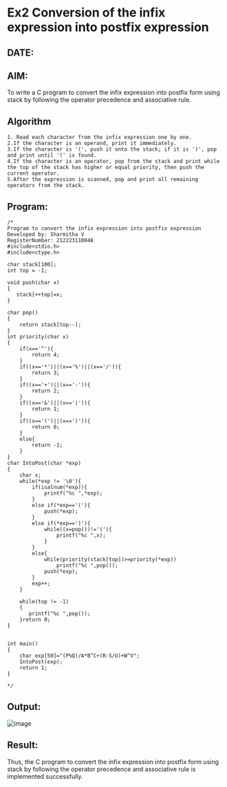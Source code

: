 # Ex2 Conversion of the infix expression into postfix expression
## DATE:
## AIM:
To write a C program to convert the infix expression into postfix form using stack by following the operator precedence and associative rule.

## Algorithm
```
1. Read each character from the infix expression one by one.
2.If the character is an operand, print it immediately.
3.If the character is '(', push it onto the stack; if it is ')', pop and print until '(' is found.
4.If the character is an operator, pop from the stack and print while the top of the stack has higher or equal priority, then push the current operator.
5.After the expression is scanned, pop and print all remaining operators from the stack. 
```
## Program:
```
/*
Program to convert the infix expression into postfix expression
Developed by: Sharmitha V
RegisterNumber: 212223110048
#include<stdio.h>
#include<ctype.h>

char stack[100];
int top = -1;

void push(char x)
{
   stack[++top]=x;
}

char pop()
{
    return stack[top--];
}
int priority(char x)
{
    if(x=='^'){
        return 4;
    }
    if((x=='*')||(x=='%')||(x=='/')){
        return 3;
    }
    if((x=='+')||(x=='-')){
        return 2;
    }
    if((x=='&')||(x=='|')){
        return 1;
    }
    if((x=='(')||(x==')')){
        return 0;
    }
    else{
        return -1;
    }
}
char IntoPost(char *exp)
{
    char x;
    while(*exp != '\0'){
        if(isalnum(*exp)){
            printf("%c ",*exp);
        }
        else if(*exp=='('){
            push(*exp);
        }
        else if(*exp==')'){
            while((x=pop())!='('){
                printf("%c ",x);
            }
        }
        else{
            while(priority(stack[top])>=priority(*exp))
                printf("%c ",pop());
            push(*exp);
        }
        exp++;
    }
    
    while(top != -1)
    {
       printf("%c ",pop());
    }return 0;
}


int main()
{
    char exp[50]="(P%Q)/A*B^C+(R-S/U)+W^V";
    IntoPost(exp);
    return 1;
}

*/
```

## Output:

![image](https://github.com/user-attachments/assets/986b3367-e549-44a2-802d-bf0ee3698780)


## Result:
Thus, the C program to convert the infix expression into postfix form using stack by following the operator precedence and associative rule is implemented successfully.
